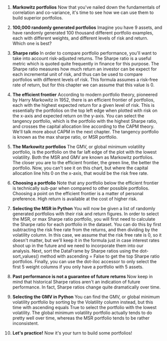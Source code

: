 1. **Markowitz portfolios**
Now that you've nailed down the fundamentals of correlation and co-variance, it's time to see how we can use them to build superior portfolios.

2. **100,000 randomly generated portfolios**
Imagine you have 9 assets, and have randomly generated 100 thousand different portfolio examples, each with different weights, and different levels of risk and return. Which one is best?

3. **Sharpe ratio**
In order to compare portfolio performance, you'll want to take into account risk-adjusted returns. The Sharpe ratio is a useful metric which is quoted quite frequently in finance for this purpose. The Sharpe ratio measures how much return an investor can be expect for each incremental unit of risk, and thus can be used to compare portfolios with different levels of risk. This formula assumes a risk-free rate of return, but for this chapter we can assume that this value is 0.

4. **The efficient frontier**
According to modern portfolio theory, pioneered by Harry Markowitz in 1952, there is an efficient frontier of portfolios, each with the highest expected return for a given level of risk. This is essentially the portfolios on the top left edge when plotted with risk on the x-axis and expected return on the y-axis. You can select the tangency portfolio, which is the portfolio with the highest Sharpe ratio, and crosses the capital allocation line according to the CAPM theory. We'll talk more about CAPM in the next chapter. The tangency portfolio is known as the max sharpe ratio, or MSR portfolio.

5. **The Markowitz portfolios**
The GMV, or global minimum volatility portfolio, is the portfolio on the far laft edge of the plot with the lowest volatility. Both the MSR and GMV are known as Markowitz portfolios. The closer you are to the efficient frontier, the green line, the better the portfolio. Now, you can't see it on this chart, but where the capital allocation line hits 0 on the x-axis, that would be the risk free rate.

6. **Choosing a portfolio**
Note that any portfolio below the efficient frontier is technically sub-par when compared to other possible portfolios. Choosing a point on the efficient frontier is a matter of personal preference. High return is available at the cost of higher risk.

7. **Selecting the MSR in Python**
You will now be given a list of randomly generated portfolios with their risk and return figures. In order to select the MSR, or max Sharpe ratio portfolio, you will first need to calculate the Sharpe ratio for each portfolio in the dataset. You can do this by first subtracting the risk free rate from the returns, and then dividing by the volatility column. In this case, we assume that the risk free rate is 0, so it doesn't matter, but we'll keep it in the formula just in case interest rates shoot up in the future and we need to incorporate them into our analysis. Next, sort the DataFrame by Sharpe ratios using the dot-sort_values() method with ascending = False to get the top Sharpe ratio portfolios. Finally, you can use the dot-iloc accessor to only select the first 5 weight columns if you only have a portfolio with 5 assets.

8. **Past performance is not a guarantee of future returns**
Now keep in mind that historical Sharpe ratios aren't an indication of future performance. In fact, Sharpe ratios change quite dramatically over time.

9. **Selecting the GMV in Python**
You can find the GMV, or global minimum volatility portfolio by sorting by the Volatility column instead, but this time with ascending equals True to select the portfolio with the lowest volatility. The global minimum volatility portfolio actually tends to do pretty well over time, whereas the MSR portfolio tends to be rather inconsistent.

10. **Let's practice!**
Now it's your turn to build some portfolios!